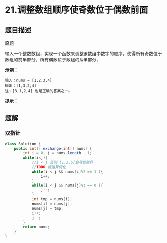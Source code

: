 # 21.调整数组顺序使奇数位于偶数前面


## 题目描述

[原题](https://leetcode-cn.com/problems/diao-zheng-shu-zu-shun-xu-shi-qi-shu-wei-yu-ou-shu-qian-mian-lcof/)

输入一个整数数组，实现一个函数来调整该数组中数字的顺序，使得所有奇数位于数组的前半部分，所有偶数位于数组的后半部分。

**示例：**

```
输入：nums = [1,2,3,4]
输出：[1,3,2,4]
注：[3,1,2,4] 也是正确的答案之一。
```

**提示：**


## 题解


### 双指针

```java
class Solution {
    public int[] exchange(int[] nums) {
        int i = 0, j = nums.length - 1;
        while(i<j){
            //i < j 否则 [1,3,5]会导致越界
            //TODO 模运算优化
            while(i < j && nums[i]%2 == 1 ){ 
                i++;
            }
            while(i < j && nums[j]%2 == 0 ){
                j--;
            }
            int tmp = nums[i];
            nums[i] = nums[j];
            nums[j] = tmp;
            i++;
            j--;
        }
        return nums;
    }
}
```


